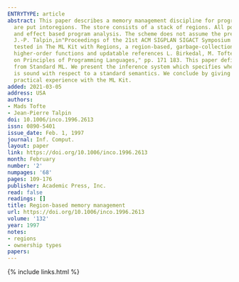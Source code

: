 ```yaml
---
ENTRYTYPE: article
abstract: This paper describes a memory management discipline for programs that perform dynamic memory allocation and de-allocation. At runtime, all values
  are put intoregions. The store consists of a stack of regions. All points of region allocation and de-allocation are inferred automatically, using a type
  and effect based program analysis. The scheme does not assume the presence of a garbage collector. The scheme was first presented in 1994 (M. Tofte and
  J.-P. Talpin,in"Proceedings of the 21st ACM SIGPLAN SIGACT Symposium on Principles of Programming Languages," pp. 188 201); subsequently, it has been
  tested in The ML Kit with Regions, a region-based, garbage-collection free implementation of the Standard ML Core language, which includes recursive datatypes,
  higher-order functions and updatable references L. Birkedal, M. Tofte, and M. Vejlstrup, (1996),in"Proceedings of the 23 rd ACM SIGPLAN SIGACT Symposium
  on Principles of Programming Languages," pp. 171 183. This paper defines a region-based dynamic semantics for a skeletal programming language extracted
  from Standard ML. We present the inference system which specifies where regions can be allocated and de-allocated and a detailed proof that the system
  is sound with respect to a standard semantics. We conclude by giving some advice on how to write programs that run well on a stack of regions, based on
  practical experience with the ML Kit.
added: 2021-03-05
address: USA
authors:
- Mads Tofte
- Jean-Pierre Talpin
doi: 10.1006/inco.1996.2613
issn: 0890-5401
issue_date: Feb. 1, 1997
journal: Inf. Comput.
layout: paper
link: https://doi.org/10.1006/inco.1996.2613
month: February
number: '2'
numpages: '68'
pages: 109-176
publisher: Academic Press, Inc.
read: false
readings: []
title: Region-based memory management
url: https://doi.org/10.1006/inco.1996.2613
volume: '132'
year: 1997
notes:
- regions
- ownership types
papers:
---
```

{% include links.html %}

